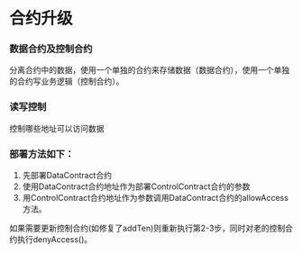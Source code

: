 # 合约升级

### 数据合约及控制合约

分离合约中的数据，使用一个单独的合约来存储数据（数据合约），使用一个单独的合约写业务逻辑（控制合约）。

### 读写控制

控制哪些地址可以访问数据



### 部署方法如下：

1. 先部署DataContract合约
2. 使用DataContract合约地址作为部署ControlContract合约的参数
3. 用ControlContract合约地址作为参数调用DataContract合约的allowAccess方法。

如果需要更新控制合约(如修复了addTen)则重新执行第2-3步，同时对老的控制合约执行denyAccess()。
